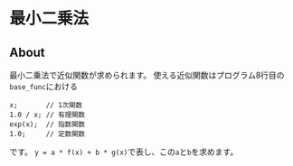 # 最小二乗法

## About

最小二乗法で近似関数が求められます。
使える近似関数はプログラム8行目の`base_func`における

```
x;       // 1次関数
1.0 / x; // 有理関数
exp(x);  // 指数関数
1.0;     // 定数関数
```

です。
`y = a * f(x) + b * g(x)`で表し、この`a`と`b`を求めます。
